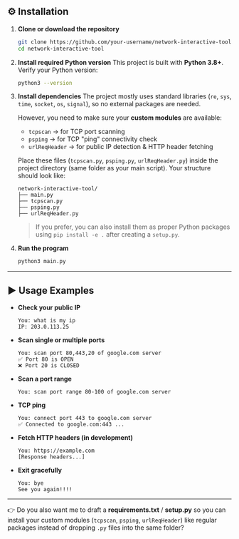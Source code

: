## ⚙️ Installation

1. **Clone or download the repository**

   ```bash
   git clone https://github.com/your-username/network-interactive-tool.git
   cd network-interactive-tool
   ```

2. **Install required Python version**
   This project is built with **Python 3.8+**.
   Verify your Python version:

   ```bash
   python3 --version
   ```

3. **Install dependencies**
   The project mostly uses standard libraries (`re`, `sys`, `time`, `socket`, `os`, `signal`), so no external packages are needed.

   However, you need to make sure your **custom modules** are available:

   * `tcpscan` → for TCP port scanning
   * `psping` → for TCP "ping" connectivity check
   * `urlReqHeader` → for public IP detection & HTTP header fetching

   Place these files (`tcpscan.py`, `psping.py`, `urlReqHeader.py`) inside the project directory (same folder as your main script).
   Your structure should look like:

   ```
   network-interactive-tool/
   ├── main.py
   ├── tcpscan.py
   ├── psping.py
   ├── urlReqHeader.py
   ```

   > If you prefer, you can also install them as proper Python packages using `pip install -e .` after creating a `setup.py`.

4. **Run the program**

   ```bash
   python3 main.py
   ```

---

## ▶️ Usage Examples

* **Check your public IP**

  ```
  You: what is my ip
  IP: 203.0.113.25
  ```

* **Scan single or multiple ports**

  ```
  You: scan port 80,443,20 of google.com server
  ✅ Port 80 is OPEN
  ❌ Port 20 is CLOSED
  ```

* **Scan a port range**

  ```
  You: scan port range 80-100 of google.com server
  ```

* **TCP ping**

  ```
  You: connect port 443 to google.com server
  ✅ Connected to google.com:443 ...
  ```

* **Fetch HTTP headers (in development)**

  ```
  You: https://example.com
  [Response headers...]
  ```

* **Exit gracefully**

  ```
  You: bye
  See you again!!!!
  ```

---

👉 Do you also want me to draft a **requirements.txt** / **setup.py** so you can install your custom modules (`tcpscan`, `psping`, `urlReqHeader`) like regular packages instead of dropping `.py` files into the same folder?
